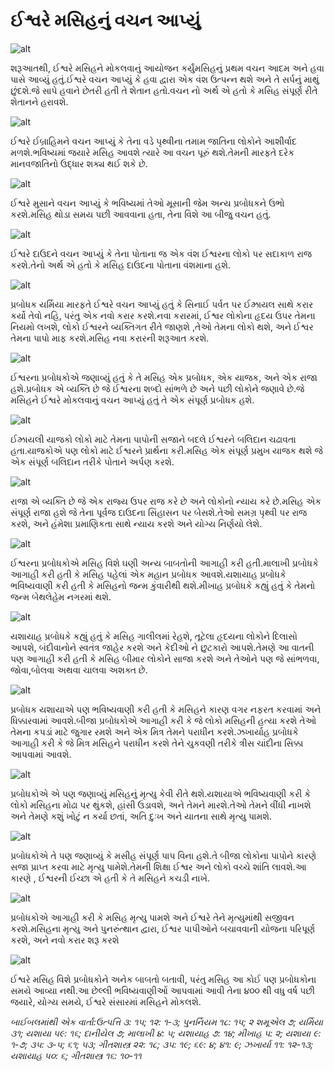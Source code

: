 # ઈશ્વરે મસિહનું વચન આપ્યું

![alt](https://cdn.door43.org/obs/jpg/360px/obs-en-21-01.jpg)

શરૂઆતથી, ઈશ્વરે મસિહને મોકલવાનું આયોજન કર્યુંમસિહનું પ્રથમ વચન આદમ અને હવા પાસે આવ્યું હતું.ઈશ્વરે વચન આપ્યું કે હવા દ્વારા એક વંશ ઉત્પન્ન થશે અને તે સર્પનું માથું છુંદશે.જે સાપે હવાને છેતરી હતી તે શેતાન હતો.વચન નો અર્થ એ હતો કે મસિહ સંપૂર્ણ રીતે શેતાનને હરાવશે.

![alt](https://cdn.door43.org/obs/jpg/360px/obs-en-21-02.jpg)

ઈશ્વરે  ઈબ્રાહિમને વચન આપ્યું કે તેના વડે પૃથ્વીના તમામ જાતિના લોકોને  આશીર્વાદ મળશે.ભવિષ્યમાં જયારે મસિહ આવશે ત્યારે આ વચન પૂરું થશે.તેમની મારફતે દરેક માનવજાતિનો ઉદ્ધાર શક્ય થઈ શકે  છે.

![alt](https://cdn.door43.org/obs/jpg/360px/obs-en-21-03.jpg)

ઈશ્વરે મુસાને વચન આપ્યું કે ભવિષ્યમાં તેઓ મૂસાની જેમ અન્ય પ્રબોધકને ઉભો કરશે.મસિહ થોડા સમય પછી આવવાના હતા, તેના વિશે આ બીજુ વચન હતું.

![alt](https://cdn.door43.org/obs/jpg/360px/obs-en-21-04.jpg)

ઈશ્વરે દાઉદને વચન આપ્યું કે તેના પોતાના જ એક વંશ ઈશ્વરના લોકો પર સદાકાળ રાજ કરશે.તેનો અર્થ એ હતો કે મસિહ દાઉદના પોતાના વંશમાના હશે.

![alt](https://cdn.door43.org/obs/jpg/360px/obs-en-21-05.jpg)

પ્રબોધક યર્મિયા મારફતે ઈશ્વરે વચન આપ્યું હતું કે સિનાઈ પર્વત પર ઈઝ્રાયલ સાથે કરાર કર્યો તેવો નહિ, પરંતુ એક નવો કરાર કરશે.નવા કરારમાં, ઈશ્વર લોકોના હૃદય ઉપર તેમના નિયમો લખશે, લોકો ઈશ્વરને વ્યક્તિગત રીતે જાણશે ,તેઓ તેમના લોકો થશે, અને ઈશ્વર તેમના પાપો માફ કરશે.મસિહ નવા કરારની શરૂઆત કરશે.

![alt](https://cdn.door43.org/obs/jpg/360px/obs-en-21-06.jpg)

ઈશ્વરના પ્રબોધકોએ જણાવ્યું હતું કે તે મસિહ એક પ્રબોધક, એક યાજક, અને એક રાજા હશે.પ્રબોધક એ વ્યક્તિ છે જે ઈશ્વરના શબ્દો સાંભળે છે અને પછી લોકોને જણાવે છે.જે મસિહને ઈશ્વરે મોકલવાનું વચન આપ્યું હતું તે એક સંપૂર્ણ પ્રબોધક હશે.

![alt](https://cdn.door43.org/obs/jpg/360px/obs-en-21-07.jpg)

ઈઝ્રાયલી યાજકો લોકો માટે તેમના પાપોની સજાને બદલે ઈશ્વરને બલિદાન ચઢાવતા હતા.યાજકોએ પણ લોકો માટે ઈશ્વરને પ્રાર્થના કરી.મસિહ એક સંપૂર્ણ પ્રમુખ યાજક થશે જે એક સંપૂર્ણ બલિદાન તરીકે પોતાને અર્પણ કરશે.

![alt](https://cdn.door43.org/obs/jpg/360px/obs-en-21-08.jpg)

રાજા એ વ્યક્તિ છે જે એક રાજ્ય ઉપર રાજ કરે છે અને લોકોનો ન્યાય કરે છે.મસિહ એક સંપૂર્ણ રાજા હશે જે તેના પૂર્વજ દાઉદના સિંહાસન પર બેસશે.તેઓ સમગ્ર પૃથ્વી પર રાજ કરશે, અને હંમેશા પ્રમાણિકતા સાથે ન્યાય કરશે અને યોગ્ય નિર્ણયો લેશે.

![alt](https://cdn.door43.org/obs/jpg/360px/obs-en-21-09.jpg)

ઈશ્વરના પ્રબોધકોએ મસિહ વિશે ઘણી અન્ય બાબતોની આગાહી કરી હતી.માલાખી પ્રબોધકે આગાહી કરી હતી કે મસિહ પહેલાં એક મહાન પ્રબોધક આવશે.યશાયાહ પ્રબોધકે ભવિષ્યવાણી કરી હતી કે મસિહનો જન્મ કુંવારીથી થશે.મીખાહ પ્રબોધકે કહ્યું હતું કે તેમનો જન્મ બેથલેહેમ નગરમાં થશે.

![alt](https://cdn.door43.org/obs/jpg/360px/obs-en-21-10.jpg)

યશાયાહ પ્રબોધકે કહ્યું હતું કે મસિહ ગાલીલમાં રેહશે, તૂટેલા હૃદયના લોકોને દિલાસો આપશે, બંદીવાનોને સ્વતંત્ર જાહેર કરશે અને કેદીઓ ને છુટકારો આપશે.તેમણે આ વાતની પણ આગાહી કરી હતી કે મસિહ બીમાર લોકોને સાજા કરશે અને તેઓને પણ જે સાંભળવા, જોવા,બોલવા અથવા ચાલવા અશક્ત છે.

![alt](https://cdn.door43.org/obs/jpg/360px/obs-en-21-11.jpg)

પ્રબોધક યશાયાએ પણ ભવિષ્યવાણી કરી હતી કે મસિહને કારણ વગર નફરત કરવામાં અને ધિક્કારવામાં આવશે.બીજા પ્રબોધકોએ આગાહી કરી કે જે લોકો મસિહની હત્યા કરશે તેઓ તેમના કપડાં માટે જુગાર રમશે અને એક મિત્ર તેમને પરાધીન કરશે.ઝખાર્યાહ પ્રબોધકે આગાહી કરી કે જે મિત્ર મસિહને પરાધીન કરશે તેને ચુકવણી તરીકે ત્રીસ ચાંદીના સિક્કા આપવામાં આવશે.

![alt](https://cdn.door43.org/obs/jpg/360px/obs-en-21-12.jpg)

પ્રબોધકોએ એ પણ જણાવ્યું મસિહનું મૃત્યુ કેવી રીતે થશે.યશાયાએ ભવિષ્યવાણી કરી કે લોકો મસિહના મોઢા પર થુંકશે, હાંસી ઉડાવશે, અને તેમને મારશે.તેઓ તેમને વીંધી નાખશે અને તેમણે કશું ખોટું ન કર્યા છતાં, અતિ દુઃખ અને યાતના સાથે મૃત્યુ પામશે.

![alt](https://cdn.door43.org/obs/jpg/360px/obs-en-21-13.jpg)

પ્રબોધકોએ તે પણ જણાવ્યું કે મસીહ સંપૂર્ણ પાપ વિના હશે.તે બીજા લોકોના પાપોને  કારણે સજા પ્રાપ્ત કરવા માટે મૃત્યુ પામેશે.તેમની શિક્ષા ઈશ્વર અને લોકો વચ્ચે શાંતિ લાવશે.આ કારણે , ઈશ્વરની ઈચ્છા એ હતી કે તે મસિહને કચડી નાખે.

![alt](https://cdn.door43.org/obs/jpg/360px/obs-en-21-14.jpg)

પ્રબોધકોએ આગાહી કરી કે મસિહ મૃત્યુ પામશે અને ઈશ્વરે તેને મૃત્યુમાંથી સજીવન કરશે.મસિહના મૃત્યુ અને પુનરુંત્થાન દ્વારા, ઈશ્વર પાપીઓને બચાવવાની યોજના પરિપૂર્ણ કરશે, અને નવો કરાર શરૂ કરશે

![alt](https://cdn.door43.org/obs/jpg/360px/obs-en-21-15.jpg)

ઈશ્વરે મસિહ વિશે પ્રબોધકોને અનેક બાબતો બતાવી, પરંતુ મસિહ આ કોઈ પણ પ્રબોધકોના સમયે આવ્યા નથી.આ છેલ્લી ભવિષ્યવાણીઓં આપવામાં આવી તેના ૪૦૦ થી વધુ વર્ષ પછી જયારે, યોગ્ય સમયે, ઈશ્વરે સંસારમાં મસિહને મોકલશે.

_બાઈબલમાંથી એક વાર્તા:ઉત્પત્તિ ૩: ૧૫; ૧૨: ૧-૩; પુનર્નિયમ ૧૮: ૧૫; ૨ શમૂએલ ૭; યર્મિયા ૩૧; યશાયા ૫૯: ૧૬; દાનીયેલ ૭; માલાખી ૪: ૫; યશાયાહ ૭: ૧૪; મીખાહ ૫: ૨; યશાયા ૯: ૧-૭; ૩૫: ૩-૫; ૬૧; ૫૩; ગીતશાસ્ત્ર ૨૨: ૧૮; ૩૫: ૧૯; ૬૯: ૪; ૪૧: ૯; ઝખાર્યા ૧૧: ૧૨-૧૩; યશાયાહ ૫૦: ૬; ગીતશાસ્ત્ર ૧૬: ૧૦-૧૧_